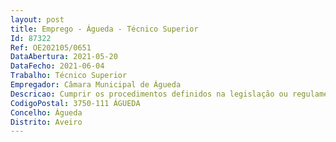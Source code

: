 ```yaml
--- 
layout: post
title: Emprego - Águeda - Técnico Superior
Id: 87322
Ref: OE202105/0651
DataAbertura: 2021-05-20
DataFecho: 2021-06-04
Trabalho: Técnico Superior
Empregador: Câmara Municipal de Águeda
Descricao: Cumprir os procedimentos definidos na legislação ou regulamentos aplicáveis e na CMA  Cumprir as disposições do Manual do Sistema de Gestão (SG) e respetivos Procedimentos de Gestão  Propor medidas de correção e de melhoria do serviço prestado  Analisar e dar resposta a reclamações, queixas e sugestões dos cidadãos  Gestão da manutenção de infraestruturas associadas ao turismo (percursos pedestres, percursos turístico religiosos, parques e outros)  Promover e elaborar um plano de ação desenvolvimento para o Turismo de Águeda  Elaboração e gestão de procedimentos para conceção cedência de exploração de infraestruturas municipais, na área do turismo  Recolha e tratamento de informação para divulgação turística (turístico, eventos desportivos, culturais, gastronomia, entre outros)  Programar e preparar eventos locais nacionais e internacionais  Quaisquer outras tarefas projetos que lhe sejam solicitados e estejam no âmbito das qualificações 
CodigoPostal: 3750-111 ÁGUEDA
Concelho: Águeda
Distrito: Aveiro
--- 
```

